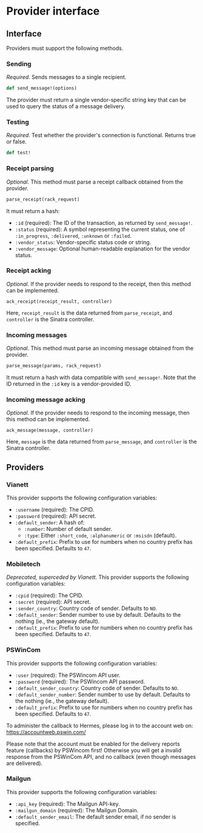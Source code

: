 # Provider interface

## Interface

Providers must support the following methods.

### Sending

*Required*. Sends messages to a single recipient.

```ruby
def send_message!(options)
```

The provider must return a single vendor-specific string key that can be used to query the status of a message delivery.

### Testing

*Required*.  Test whether the provider's connection is functional. Returns true or false.

```ruby
def test!
```

### Receipt parsing

*Optional*. This method must parse a receipt callback obtained from the provider.

```ruby
parse_receipt(rack_request)
```

It must return a hash:

* `:id` (required): The ID of the transaction, as returned by `send_message!`.
* `:status` (required): A symbol representing the current status, one of `:in_progress`, `:delivered`, `:unknown` or `:failed`.
* `:vendor_status`: Vendor-specific status code or string.
* `:vendor_message`: Optional human-readable explanation for the vendor status.

### Receipt acking

*Optional*. If the provider needs to respond to the receipt, then this method can be implemented.

```
ack_receipt(receipt_result, controller)
```

Here, `receipt_result` is the data returned from `parse_receipt`, and `controller` is the Sinatra controller.

### Incoming messages

*Optional*. This method must parse an incoming message obtained from the provider.

```ruby
parse_message(params, rack_request)
```

It must return a hash with data compatible with `send_message!`. Note that the ID returned in the `:id` key is a vendor-provided ID.

### Incoming message acking

*Optional*. If the provider needs to respond to the incoming message, then this method can be implemented.

```
ack_message(message, controller)
```

Here, `message` is the data returned from `parse_message`, and `controller` is the Sinatra controller.

## Providers

### Vianett

This provider supports the following configuration variables:

* `:username` (required): The CPID.
* `:password` (required): API secret.
* `:default_sender`: A hash of:
   * `:number`: Number of default sender.
   * `:type`: Either `:short_code`, `:alphanumeric` or `:msisdn` (default).
* `:default_prefix`: Prefix to use for numbers when no country prefix has been specified. Defaults to `47`.

### Mobiletech

*Deprecated, superceded by Vianett*. This provider supports the following configuration variables:

* `:cpid` (required): The CPID.
* `:secret` (required): API secret.
* `:sender_country`: Country code of sender. Defaults to `NO`.
* `:default_sender`: Sender number to use by default. Defaults to the nothing (ie., the gateway default).
* `:default_prefix`: Prefix to use for numbers when no country prefix has been specified. Defaults to `47`.

### PSWinCom

This provider supports the following configuration variables:

* `:user` (required): The PSWincom API user.
* `:password` (required): The PSWincom API password.
* `:default_sender_country`: Country code of sender. Defaults to `NO`.
* `:default_sender_number`: Sender number to use by default. Defaults to the nothing (ie., the gateway default).
* `:default_prefix`: Prefix to use for numbers when no country prefix has been specified. Defaults to `47`.

To administer the callback to Hermes, please log in to the account web on: https://accountweb.pswin.com/

Please note that the account must be enabled for the delivery reports
feature (callbacks) by PSWincom first! Otherwise you will get a invalid
response from the PSWinCom API, and no callback (even though messages are delivered).

### Mailgun

This provider supports the following configuration variables:

* `:api_key` (required): The Mailgun API-key.
* `:mailgun_domain` (required): The Mailgun Domain.
* `:default_sender_email`: The default sender email, if no sender is specified.
